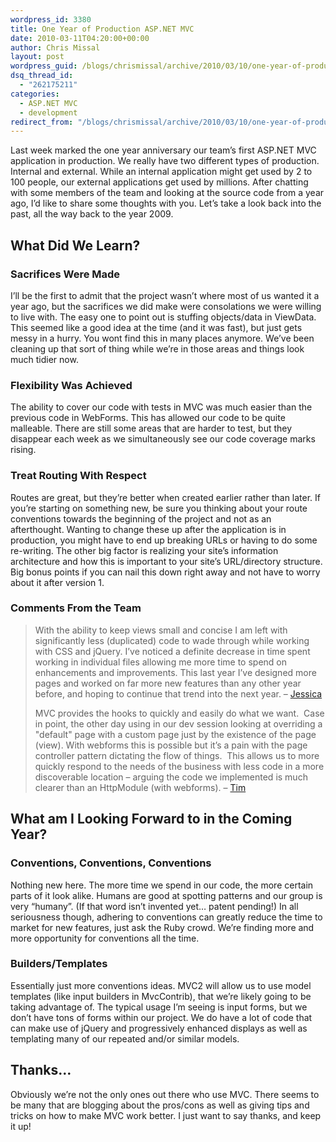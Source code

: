 ```yaml
---
wordpress_id: 3380
title: One Year of Production ASP.NET MVC
date: 2010-03-11T04:20:00+00:00
author: Chris Missal
layout: post
wordpress_guid: /blogs/chrismissal/archive/2010/03/10/one-year-of-production-asp-net-mvc.aspx
dsq_thread_id:
  - "262175211"
categories:
  - ASP.NET MVC
  - development
redirect_from: "/blogs/chrismissal/archive/2010/03/10/one-year-of-production-asp-net-mvc.aspx/"
---
```

Last week marked the one year anniversary our team’s first ASP.NET MVC application in production. We really have two different types of production. Internal and external. While an internal application might get used by 2 to 100 people, our external applications get used by millions. After chatting with some members of the team and looking at the source code from a year ago, I’d like to share some thoughts with you. Let’s take a look back into the past, all the way back to the year 2009.

## What Did We Learn?

### Sacrifices Were Made

I’ll be the first to admit that the project wasn’t where most of us wanted it a year ago, but the sacrifices we did make were consolations we were willing to live with. The easy one to point out is stuffing objects/data in ViewData. This seemed like a good idea at the time (and it was fast), but just gets messy in a hurry. You wont find this in many places anymore. We’ve been cleaning up that sort of thing while we’re in those areas and things look much tidier now.

### Flexibility Was Achieved

The ability to cover our code with tests in MVC was much easier than the previous code in WebForms. This has allowed our code to be quite malleable. There are still some areas that are harder to test, but they disappear each week as we simultaneously see our code coverage marks rising.

### Treat Routing With Respect

Routes are great, but they’re better when created earlier rather than later. If you’re starting on something new, be sure you thinking about your route conventions towards the beginning of the project and not as an afterthought. Wanting to change these up after the application is in production, you might have to end up breaking URLs or having to do some re-writing. The other big factor is realizing your site’s information architecture and how this is important to your site’s URL/directory structure. Big bonus points if you can nail this down right away and not have to worry about it after version 1.

### Comments From the Team

> With the ability to keep views small and concise I am left with significantly less (duplicated) code to wade through while working with CSS and jQuery. I&#8217;ve noticed a definite decrease in time spent working in individual files allowing me more time to spend on enhancements and improvements. This last year I&#8217;ve designed more pages and worked on far more new features than any other year before, and hoping to continue that trend into the next year. – <a href="http://twitter.com/jbertling" rel="nofollow">Jessica</a>
> 
> MVC provides the hooks to quickly and easily do what we want.&#160; Case in point, the other day using in our dev session looking at overriding a "default" page with a custom page just by the existence of the page (view). With webforms this is possible but it&#8217;s a pain with the page controller pattern dictating the flow of things.&#160; This allows us to more quickly respond to the needs of the business with less code in a more discoverable location &#8211; arguing the code we implemented is much clearer than an HttpModule (with webforms). &#8211; <a href="http://twitter.com/timbarcz" rel="nofollow">Tim</a>

## What am I Looking Forward to in the Coming Year?

### Conventions, Conventions, Conventions

Nothing new here. The more time we spend in our code, the more certain parts of it look alike. Humans are good at spotting patterns and our group is very “humany”. (If that word isn’t invented yet… patent pending!) In all seriousness though, adhering to conventions can greatly reduce the time to market for new features, just ask the Ruby crowd. We’re finding more and more opportunity for conventions all the time.

### Builders/Templates

Essentially just more conventions ideas. MVC2 will allow us to use model templates (like input builders in MvcContrib), that we’re likely going to be taking advantage of. The typical usage I’m seeing is input forms, but we don’t have tons of forms within our project. We do have a lot of code that can make use of jQuery and progressively enhanced displays as well as templating many of our repeated and/or similar models.

## Thanks…

Obviously we’re not the only ones out there who use MVC. There seems to be many that are blogging about the pros/cons as well as giving tips and tricks on how to make MVC work better. I just want to say thanks, and keep it up!